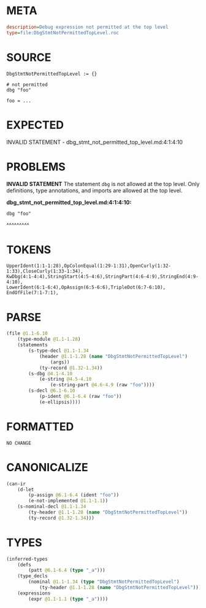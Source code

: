 # META
~~~ini
description=Debug expression not permitted at the top level
type=file:DbgStmtNotPermittedTopLevel.roc
~~~
# SOURCE
~~~roc
DbgStmtNotPermittedTopLevel := {}

# not permitted
dbg "foo"

foo = ...
~~~
# EXPECTED
INVALID STATEMENT - dbg_stmt_not_permitted_top_level.md:4:1:4:10
# PROBLEMS
**INVALID STATEMENT**
The statement `dbg` is not allowed at the top level.
Only definitions, type annotations, and imports are allowed at the top level.

**dbg_stmt_not_permitted_top_level.md:4:1:4:10:**
```roc
dbg "foo"
```
^^^^^^^^^


# TOKENS
~~~zig
UpperIdent(1:1-1:28),OpColonEqual(1:29-1:31),OpenCurly(1:32-1:33),CloseCurly(1:33-1:34),
KwDbg(4:1-4:4),StringStart(4:5-4:6),StringPart(4:6-4:9),StringEnd(4:9-4:10),
LowerIdent(6:1-6:4),OpAssign(6:5-6:6),TripleDot(6:7-6:10),
EndOfFile(7:1-7:1),
~~~
# PARSE
~~~clojure
(file @1.1-6.10
	(type-module @1.1-1.28)
	(statements
		(s-type-decl @1.1-1.34
			(header @1.1-1.28 (name "DbgStmtNotPermittedTopLevel")
				(args))
			(ty-record @1.32-1.34))
		(s-dbg @4.1-4.10
			(e-string @4.5-4.10
				(e-string-part @4.6-4.9 (raw "foo"))))
		(s-decl @6.1-6.10
			(p-ident @6.1-6.4 (raw "foo"))
			(e-ellipsis))))
~~~
# FORMATTED
~~~roc
NO CHANGE
~~~
# CANONICALIZE
~~~clojure
(can-ir
	(d-let
		(p-assign @6.1-6.4 (ident "foo"))
		(e-not-implemented @1.1-1.1))
	(s-nominal-decl @1.1-1.34
		(ty-header @1.1-1.28 (name "DbgStmtNotPermittedTopLevel"))
		(ty-record @1.32-1.34)))
~~~
# TYPES
~~~clojure
(inferred-types
	(defs
		(patt @6.1-6.4 (type "_a")))
	(type_decls
		(nominal @1.1-1.34 (type "DbgStmtNotPermittedTopLevel")
			(ty-header @1.1-1.28 (name "DbgStmtNotPermittedTopLevel"))))
	(expressions
		(expr @1.1-1.1 (type "_a"))))
~~~
